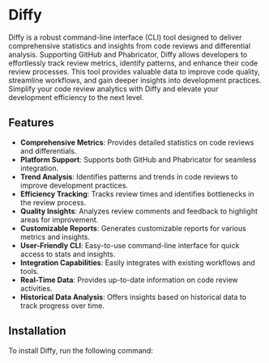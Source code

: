 # Diffy

Diffy is a robust command-line interface (CLI) tool designed to deliver comprehensive statistics and insights from code reviews and differential analysis. Supporting GitHub and Phabricator, Diffy allows developers to effortlessly track review metrics, identify patterns, and enhance their code review processes. This tool provides valuable data to improve code quality, streamline workflows, and gain deeper insights into development practices. Simplify your code review analytics with Diffy and elevate your development efficiency to the next level.

## Features

- **Comprehensive Metrics**: Provides detailed statistics on code reviews and differentials.
- **Platform Support**: Supports both GitHub and Phabricator for seamless integration.
- **Trend Analysis**: Identifies patterns and trends in code reviews to improve development practices.
- **Efficiency Tracking**: Tracks review times and identifies bottlenecks in the review process.
- **Quality Insights**: Analyzes review comments and feedback to highlight areas for improvement.
- **Customizable Reports**: Generates customizable reports for various metrics and insights.
- **User-Friendly CLI**: Easy-to-use command-line interface for quick access to stats and insights.
- **Integration Capabilities**: Easily integrates with existing workflows and tools.
- **Real-Time Data**: Provides up-to-date information on code review activities.
- **Historical Data Analysis**: Offers insights based on historical data to track progress over time.

## Installation

To install Diffy, run the following command:
